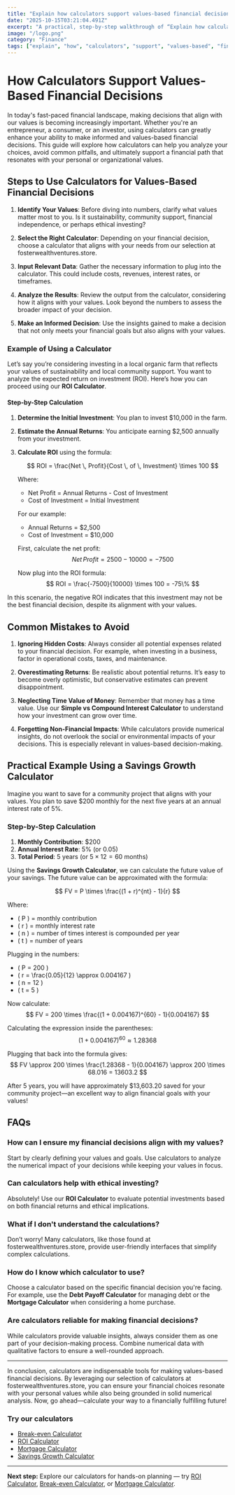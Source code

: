 ```yaml
---
title: "Explain how calculators support values-based financial decisions — Complete Guide"
date: "2025-10-15T03:21:04.491Z"
excerpt: "A practical, step-by-step walkthrough of “Explain how calculators support values-based financial decisions”."
image: "/logo.png"
category: "Finance"
tags: ["explain", "how", "calculators", "support", "values-based", "financial", "decisions"]
---
```


# How Calculators Support Values-Based Financial Decisions

In today's fast-paced financial landscape, making decisions that align with our values is becoming increasingly important. Whether you're an entrepreneur, a consumer, or an investor, using calculators can greatly enhance your ability to make informed and values-based financial decisions. This guide will explore how calculators can help you analyze your choices, avoid common pitfalls, and ultimately support a financial path that resonates with your personal or organizational values.

## Steps to Use Calculators for Values-Based Financial Decisions

1. **Identify Your Values**: Before diving into numbers, clarify what values matter most to you. Is it sustainability, community support, financial independence, or perhaps ethical investing?
  
2. **Select the Right Calculator**: Depending on your financial decision, choose a calculator that aligns with your needs from our selection at fosterwealthventures.store.

3. **Input Relevant Data**: Gather the necessary information to plug into the calculator. This could include costs, revenues, interest rates, or timeframes.

4. **Analyze the Results**: Review the output from the calculator, considering how it aligns with your values. Look beyond the numbers to assess the broader impact of your decision.

5. **Make an Informed Decision**: Use the insights gained to make a decision that not only meets your financial goals but also aligns with your values.

### Example of Using a Calculator

Let’s say you’re considering investing in a local organic farm that reflects your values of sustainability and local community support. You want to analyze the expected return on investment (ROI). Here’s how you can proceed using our **ROI Calculator**.

#### Step-by-Step Calculation

1. **Determine the Initial Investment**: You plan to invest $10,000 in the farm.

2. **Estimate the Annual Returns**: You anticipate earning $2,500 annually from your investment.

3. **Calculate ROI** using the formula:

   $$
   ROI = \frac{Net \, Profit}{Cost \, of \, Investment} \times 100
   $$

   Where:
   - Net Profit = Annual Returns - Cost of Investment
   - Cost of Investment = Initial Investment

   For our example:
   - Annual Returns = $2,500
   - Cost of Investment = $10,000

   First, calculate the net profit:
   $$ 
   Net \, Profit = 2500 - 10000 = -7500 
   $$

   Now plug into the ROI formula:
   $$
   ROI = \frac{-7500}{10000} \times 100 = -75\%
   $$

In this scenario, the negative ROI indicates that this investment may not be the best financial decision, despite its alignment with your values. 

## Common Mistakes to Avoid

1. **Ignoring Hidden Costs**: Always consider all potential expenses related to your financial decision. For example, when investing in a business, factor in operational costs, taxes, and maintenance.

2. **Overestimating Returns**: Be realistic about potential returns. It’s easy to become overly optimistic, but conservative estimates can prevent disappointment.

3. **Neglecting Time Value of Money**: Remember that money has a time value. Use our **Simple vs Compound Interest Calculator** to understand how your investment can grow over time.

4. **Forgetting Non-Financial Impacts**: While calculators provide numerical insights, do not overlook the social or environmental impacts of your decisions. This is especially relevant in values-based decision-making.

## Practical Example Using a Savings Growth Calculator

Imagine you want to save for a community project that aligns with your values. You plan to save $200 monthly for the next five years at an annual interest rate of 5%. 

### Step-by-Step Calculation

1. **Monthly Contribution**: $200
2. **Annual Interest Rate**: 5% (or $0.05$)
3. **Total Period**: 5 years (or $5 \times 12 = 60$ months)

Using the **Savings Growth Calculator**, we can calculate the future value of your savings. The future value can be approximated with the formula:

$$
FV = P \times \frac{(1 + r)^{nt} - 1}{r}
$$

Where:
- \( P \) = monthly contribution
- \( r \) = monthly interest rate
- \( n \) = number of times interest is compounded per year
- \( t \) = number of years

Plugging in the numbers:
- \( P = 200 \)
- \( r = \frac{0.05}{12} \approx 0.004167 \)
- \( n = 12 \)
- \( t = 5 \)

Now calculate:
$$
FV = 200 \times \frac{(1 + 0.004167)^{60} - 1}{0.004167}
$$

Calculating the expression inside the parentheses:
$$
(1 + 0.004167)^{60} \approx 1.28368
$$

Plugging that back into the formula gives:
$$
FV \approx 200 \times \frac{1.28368 - 1}{0.004167} \approx 200 \times 68.016 = 13603.2
$$

After 5 years, you will have approximately $13,603.20 saved for your community project—an excellent way to align financial goals with your values!

## FAQs

### How can I ensure my financial decisions align with my values?
Start by clearly defining your values and goals. Use calculators to analyze the numerical impact of your decisions while keeping your values in focus.

### Can calculators help with ethical investing?
Absolutely! Use our **ROI Calculator** to evaluate potential investments based on both financial returns and ethical implications.

### What if I don't understand the calculations?
Don’t worry! Many calculators, like those found at fosterwealthventures.store, provide user-friendly interfaces that simplify complex calculations.

### How do I know which calculator to use?
Choose a calculator based on the specific financial decision you're facing. For example, use the **Debt Payoff Calculator** for managing debt or the **Mortgage Calculator** when considering a home purchase.

### Are calculators reliable for making financial decisions?
While calculators provide valuable insights, always consider them as one part of your decision-making process. Combine numerical data with qualitative factors to ensure a well-rounded approach.

---

In conclusion, calculators are indispensable tools for making values-based financial decisions. By leveraging our selection of calculators at fosterwealthventures.store, you can ensure your financial choices resonate with your personal values while also being grounded in solid numerical analysis. Now, go ahead—calculate your way to a financially fulfilling future!



### Try our calculators
- [Break-even Calculator](/calculators)
- [ROI Calculator](/calculators)
- [Mortgage Calculator](/calculators)
- [Savings Growth Calculator](/calculators)


---
**Next step:** Explore our calculators for hands-on planning — try [ROI Calculator](/calculators), [Break-even Calculator](/calculators), or [Mortgage Calculator](/calculators).


<script type="application/ld+json">
{
  "@context": "https://schema.org",
  "@type": "Article",
  "headline": "Explain how calculators support values-based financial decisions — Complete Guide",
  "description": "A practical, step-by-step walkthrough of “Explain how calculators support values-based financial decisions”.",
  "author": {
    "@type": "Organization",
    "name": "Foster Wealth Ventures"
  },
  "datePublished": "2025-10-15T03:20:37.971Z",
  "image": "/logo.png"
}
</script>


<script type="application/ld+json">
{ "@context":"https://schema.org", "@type":"FAQPage", "mainEntity": [] }
</script>
